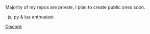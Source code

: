 Majority of my repos are private, I plan to create public ones soon.

∙ js, py & lua enthusiast


[Discord](https://discord.com/users/651167823749578798)
